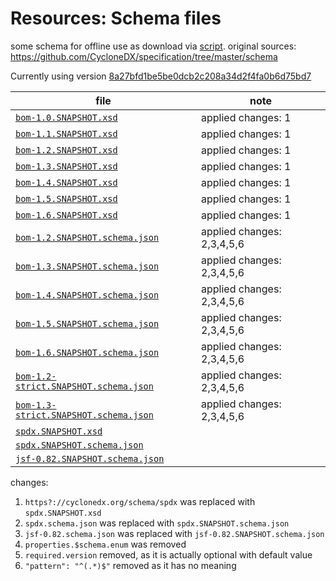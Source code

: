 # Resources: Schema files

some schema for offline use as download via [script](../../../tools/schema-downloader.py).
original sources: <https://github.com/CycloneDX/specification/tree/master/schema>

Currently using version
[8a27bfd1be5be0dcb2c208a34d2f4fa0b6d75bd7](https://github.com/CycloneDX/specification/commit/8a27bfd1be5be0dcb2c208a34d2f4fa0b6d75bd7)

| file | note |
|------|------|
| [`bom-1.0.SNAPSHOT.xsd`](bom-1.0.SNAPSHOT.xsd) | applied changes: 1 |
| [`bom-1.1.SNAPSHOT.xsd`](bom-1.1.SNAPSHOT.xsd) | applied changes: 1 |
| [`bom-1.2.SNAPSHOT.xsd`](bom-1.2.SNAPSHOT.xsd) | applied changes: 1 |
| [`bom-1.3.SNAPSHOT.xsd`](bom-1.3.SNAPSHOT.xsd) | applied changes: 1 |
| [`bom-1.4.SNAPSHOT.xsd`](bom-1.4.SNAPSHOT.xsd) | applied changes: 1 |
| [`bom-1.5.SNAPSHOT.xsd`](bom-1.5.SNAPSHOT.xsd) | applied changes: 1 |
| [`bom-1.6.SNAPSHOT.xsd`](bom-1.6.SNAPSHOT.xsd) | applied changes: 1 |
| [`bom-1.2.SNAPSHOT.schema.json`](bom-1.2.SNAPSHOT.schema.json) | applied changes: 2,3,4,5,6 |
| [`bom-1.3.SNAPSHOT.schema.json`](bom-1.3.SNAPSHOT.schema.json) | applied changes: 2,3,4,5,6 |
| [`bom-1.4.SNAPSHOT.schema.json`](bom-1.4.SNAPSHOT.schema.json) | applied changes: 2,3,4,5,6 |
| [`bom-1.5.SNAPSHOT.schema.json`](bom-1.5.SNAPSHOT.schema.json) | applied changes: 2,3,4,5,6 |
| [`bom-1.6.SNAPSHOT.schema.json`](bom-1.6.SNAPSHOT.schema.json) | applied changes: 2,3,4,5,6 |
| [`bom-1.2-strict.SNAPSHOT.schema.json`](bom-1.2-strict.SNAPSHOT.schema.json) | applied changes: 2,3,4,5,6 |
| [`bom-1.3-strict.SNAPSHOT.schema.json`](bom-1.3-strict.SNAPSHOT.schema.json) | applied changes: 2,3,4,5,6 |
| [`spdx.SNAPSHOT.xsd`](spdx.SNAPSHOT.xsd) | |
| [`spdx.SNAPSHOT.schema.json`](spdx.SNAPSHOT.schema.json) | |
| [`jsf-0.82.SNAPSHOT.schema.json`](jsf-0.82.SNAPSHOT.schema.json) | |

changes:
1. `https?://cyclonedx.org/schema/spdx` was replaced with `spdx.SNAPSHOT.xsd`
2. `spdx.schema.json` was replaced with `spdx.SNAPSHOT.schema.json`
3. `jsf-0.82.schema.json` was replaced with `jsf-0.82.SNAPSHOT.schema.json`
4. `properties.$schema.enum` was removed
5. `required.version` removed, as it is actually optional with default value
6. `"pattern": "^(.*)$"` removed as it has no meaning
